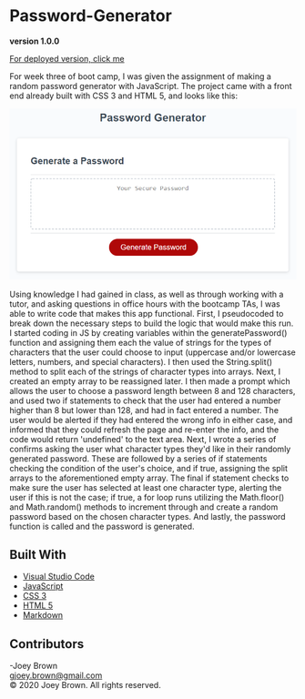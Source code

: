 # Password-Generator

**version 1.0.0**

[For deployed version, click me](https://joeybrown-ctrl.github.io/Password-Generator/)

For week three of boot camp, I was given the assignment of making a random password generator with JavaScript. The project came with a front end already built with CSS 3 and HTML 5, and looks like this:

![Image of Password Generator](https://github.com/joeybrown-ctrl/Password-Generator/blob/master/Assets/03-javascript-homework-demo.png)

Using knowledge I had gained in class, as well as through working with a tutor, and asking questions in office hours with the bootcamp TAs, I was able to write code that makes this app functional. First, I pseudocoded to break down the necessary steps to build the logic that would make this run. I started coding in JS by creating variables within the generatePassword() function and assigning them each the value of strings for the types of characters that the user could choose to input (uppercase and/or lowercase letters, numbers, and special characters). I then used the String.split() method to split each of the strings of character types into arrays. Next, I created an empty array to be reassigned later. I then made a prompt which allows the user to choose a password length between 8 and 128 characters, and used two if statements to check that the user had entered a number higher than 8 but lower than 128, and had in fact entered a number. The user would be alerted if they had entered the wrong info in either case, and informed that they could refresh the page and re-enter the info, and the code would return 'undefined' to the text area. Next, I wrote a series of confirms asking the user what character types they'd like in their randomly generated password. These are followed by a series of if statements checking the condition of the user's choice, and if true, assigning the split arrays to the aforementioned empty array. The final if statement checks to make sure the user has selected at least one character type, alerting the user if this is not the case; if true, a for loop runs utilizing the Math.floor() and Math.random() methods to increment through and create a random password based on the chosen character types. And lastly, the password function is called and the password is generated.

## Built With

* [Visual Studio Code](https://code.visualstudio.com/)
* [JavaScript](https://developer.mozilla.org/en-US/docs/Web/JavaScript)
* [CSS 3](https://developer.mozilla.org/en-US/docs/Web/CSS)
* [HTML 5](https://developer.mozilla.org/en-US/docs/Web/Guide/HTML/HTML5)
* [Markdown](https://guides.github.com/features/mastering-markdown/) 


## Contributors

-Joey Brown <br> <gjoey.brown@gmail.com> <br> &copy; 2020 Joey Brown. All rights reserved.
